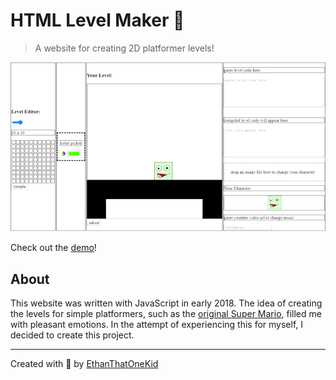 # HTML Level Maker 🎨

> A website for creating 2D platformer levels!

[![Maker Demo](cgi-bin/demo.gif)][demo_url]

Check out the [demo][demo_url]!

## About

This website was written with JavaScript in early 2018.
The idea of creating the levels for simple platformers, such as the [original Super Mario][smb1_info], filled me with pleasant emotions.
In the attempt of experiencing this for myself, I decided to create this project.

---

Created with 💖 by [EthanThatOneKid][author_url]

[smb1_info]: https://en.wikipedia.org/wiki/Super_Mario_Bros.
[demo_url]: https://ethanthatonekid.github.io/html-level-maker/
[author_url]: https://github.com/EthanThatOneKid/